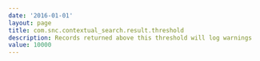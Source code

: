```yaml
---
date: '2016-01-01'
layout: page
title: com.snc.contextual_search.result.threshold
description: Records returned above this threshold will log warnings 
value: 10000
---
```

